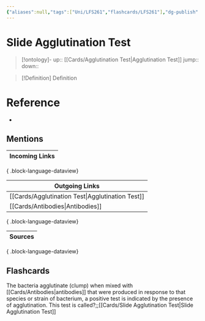 ```yaml
---
{"aliases":null,"tags":["Uni/LFS261","flashcards/LFS261"],"dg-publish":true,"permalink":"/cards/slide-agglutination-test/","dgPassFrontmatter":true}
---
```


# Slide Agglutination Test

> [!ontology]-
> up:: [[Cards/Agglutination Test\|Agglutination Test]]
> jump:: 
> down:: 

> [!Definition] Definition

# Reference

- 

## Mentions

| Incoming Links |
| -------------- |

{ .block-language-dataview}

| Outgoing Links                                      |
| --------------------------------------------------- |
| [[Cards/Agglutination Test\|Agglutination Test]] |
| [[Cards/Antibodies\|Antibodies]]                 |

{ .block-language-dataview}

| Sources |
| ------- |

{ .block-language-dataview}

## Flashcards

The bacteria agglutinate (clump) when mixed with [[Cards/Antibodies\|antibodies]] that were produced in response to that species or strain of bacterium, a positive test is indicated by the presence of agglutination. This test is called?;;[[Cards/Slide Agglutination Test\|Slide Agglutination Test]]
<!--SR:!2024-05-16,1,230-->